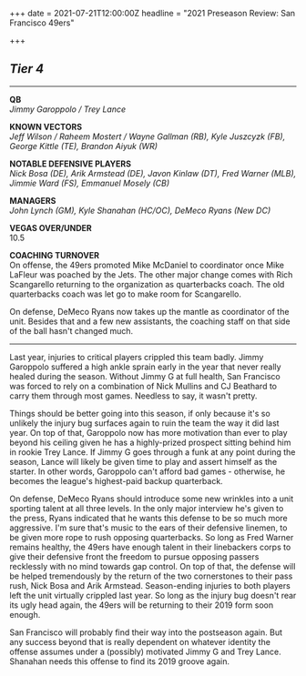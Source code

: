 +++
date = 2021-07-21T12:00:00Z
headline = "2021 Preseason Review: San Francisco 49ers"

+++
## _Tier 4_

***

**QB**  
_Jimmy Garoppolo / Trey Lance_

**KNOWN VECTORS**  
_Jeff Wilson / Raheem Mostert / Wayne Gallman (RB), Kyle Juszcyzk (FB), George Kittle (TE), Brandon Aiyuk (WR)_

**NOTABLE DEFENSIVE PLAYERS**  
_Nick Bosa (DE), Arik Armstead (DE), Javon Kinlaw (DT), Fred Warner (MLB), Jimmie Ward (FS), Emmanuel Mosely (CB)_

**MANAGERS**  
_John Lynch (GM), Kyle Shanahan (HC/OC), DeMeco Ryans (New DC)_

**VEGAS OVER/UNDER**  
10\.5

**COACHING TURNOVER**  
On offense, the 49ers promoted Mike McDaniel to coordinator once Mike LaFleur was poached by the Jets. The other major change comes with Rich Scangarello returning to the organization as quarterbacks coach. The old quarterbacks coach was let go to make room for Scangarello.

On defense, DeMeco Ryans now takes up the mantle as coordinator of the unit. Besides that and a few new assistants, the coaching staff on that side of the ball hasn't changed much.

***

Last year, injuries to critical players crippled this team badly. Jimmy Garoppolo suffered a high ankle sprain early in the year that never really healed during the season. Without Jimmy G at full health, San Francisco was forced to rely on a combination of Nick Mullins and CJ Beathard to carry them through most games. Needless to say, it wasn't pretty.

Things should be better going into this season, if only because it's so unlikely the injury bug surfaces again to ruin the team the way it did last year. On top of that, Garoppolo now has more motivation than ever to play beyond his ceiling given he has a highly-prized prospect sitting behind him in rookie Trey Lance. If Jimmy G goes through a funk at any point during the season, Lance will likely be given time to play and assert himself as the starter. In other words, Garoppolo can't afford bad games - otherwise, he becomes the league's highest-paid backup quarterback.

On defense, DeMeco Ryans should introduce some new wrinkles into a unit sporting talent at all three levels. In the only major interview he's given to the press, Ryans indicated that he wants this defense to be so much more aggressive. I'm sure that's music to the ears of their defensive linemen, to be given more rope to rush opposing quarterbacks. So long as Fred Warner remains healthy, the 49ers have enough talent in their linebackers corps to give their defensive front the freedom to pursue opposing passers recklessly with no mind towards gap control. On top of that, the defense will be helped tremendously by the return of the two cornerstones to their pass rush, Nick Bosa and Arik Armstead. Season-ending injuries to both players left the unit virtually crippled last year. So long as the injury bug doesn't rear its ugly head again, the 49ers will be returning to their 2019 form soon enough.

San Francisco will probably find their way into the postseason again. But any success beyond that is really dependent on whatever identity the offense assumes under a (possibly) motivated Jimmy G and Trey Lance. Shanahan needs this offense to find its 2019 groove again.